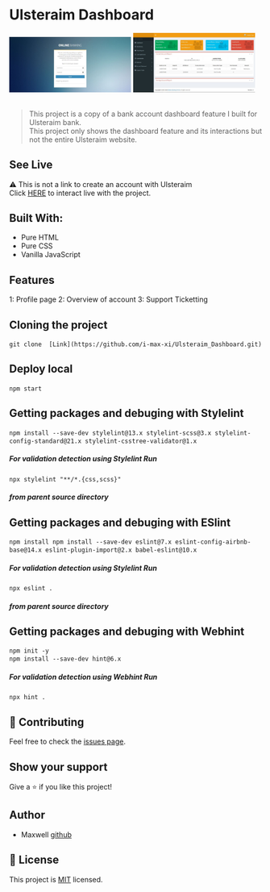 
# Ulsteraim Dashboard

<div>
    <img src="assets/log-in.JPG" width="48%" />
    <img src="assets/Dashboard.JPG" width="48%" />
</div>
<br>

> This project is a copy of a bank account dashboard feature I built for Ulsteraim bank.<br/>
This project only shows the dashboard feature and its interactions but not the entire Ulsteraim website.

## See Live
⚠️ This is not a link to create an account with Ulsteraim <br>
Click [HERE](https://ulsteraim.netlify.app/sign_in/logged_in.html) to interact live with the project.

## Built With:
 - Pure HTML
 - Pure CSS
 - Vanilla JavaScript

## Features
1: Profile page
2: Overview of account
3: Support Ticketting


## Cloning the project
```
git clone  [Link](https://github.com/i-max-xi/Ulsteraim_Dashboard.git)
```

## Deploy local
```
npm start
```

## Getting packages and debuging with Stylelint
```
npm install --save-dev stylelint@13.x stylelint-scss@3.x stylelint-config-standard@21.x stylelint-csstree-validator@1.x
```
##### For validation detection using Stylelint Run
```
npx stylelint "**/*.{css,scss}"
```
##### from parent source directory

## Getting packages and debuging with ESlint
```
npm install npm install --save-dev eslint@7.x eslint-config-airbnb-base@14.x eslint-plugin-import@2.x babel-eslint@10.x
```
##### For validation detection using Stylelint Run
```
npx eslint .
```
##### from parent source directory

## Getting packages and debuging with Webhint
```
npm init -y
npm install --save-dev hint@6.x
```
##### For validation detection using Webhint Run
```
npx hint .
```

 ## 🤝 Contributing

Feel free to check the [issues page](https://github.com/i-max-xi/Ulsteraim_Dashboard/issues).

## Show your support

Give a ⭐️ if you like this project!

## Author

- Maxwell [github](https://github.com/i-max-xi)
## 📝 License

This project is [MIT](./MIT.md) licensed.
